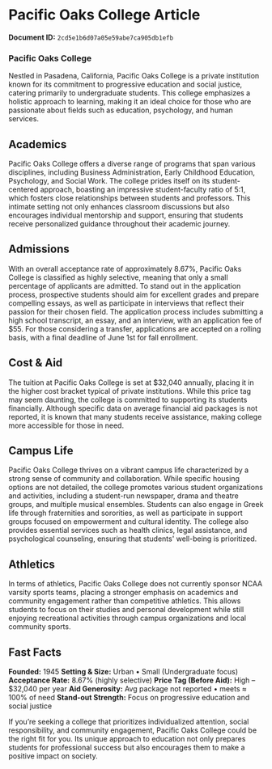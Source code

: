 # Pacific Oaks College Article

**Document ID:** `2cd5e1b6d07a05e59abe7ca905db1efb`

### Pacific Oaks College

Nestled in Pasadena, California, Pacific Oaks College is a private institution known for its commitment to progressive education and social justice, catering primarily to undergraduate students. This college emphasizes a holistic approach to learning, making it an ideal choice for those who are passionate about fields such as education, psychology, and human services.

## Academics
Pacific Oaks College offers a diverse range of programs that span various disciplines, including Business Administration, Early Childhood Education, Psychology, and Social Work. The college prides itself on its student-centered approach, boasting an impressive student-faculty ratio of 5:1, which fosters close relationships between students and professors. This intimate setting not only enhances classroom discussions but also encourages individual mentorship and support, ensuring that students receive personalized guidance throughout their academic journey.

## Admissions
With an overall acceptance rate of approximately 8.67%, Pacific Oaks College is classified as highly selective, meaning that only a small percentage of applicants are admitted. To stand out in the application process, prospective students should aim for excellent grades and prepare compelling essays, as well as participate in interviews that reflect their passion for their chosen field. The application process includes submitting a high school transcript, an essay, and an interview, with an application fee of $55. For those considering a transfer, applications are accepted on a rolling basis, with a final deadline of June 1st for fall enrollment.

## Cost & Aid
The tuition at Pacific Oaks College is set at $32,040 annually, placing it in the higher cost bracket typical of private institutions. While this price tag may seem daunting, the college is committed to supporting its students financially. Although specific data on average financial aid packages is not reported, it is known that many students receive assistance, making college more accessible for those in need.

## Campus Life
Pacific Oaks College thrives on a vibrant campus life characterized by a strong sense of community and collaboration. While specific housing options are not detailed, the college promotes various student organizations and activities, including a student-run newspaper, drama and theatre groups, and multiple musical ensembles. Students can also engage in Greek life through fraternities and sororities, as well as participate in support groups focused on empowerment and cultural identity. The college also provides essential services such as health clinics, legal assistance, and psychological counseling, ensuring that students' well-being is prioritized.

## Athletics
In terms of athletics, Pacific Oaks College does not currently sponsor NCAA varsity sports teams, placing a stronger emphasis on academics and community engagement rather than competitive athletics. This allows students to focus on their studies and personal development while still enjoying recreational activities through campus organizations and local community sports.

## Fast Facts
**Founded:** 1945
**Setting & Size:** Urban • Small (Undergraduate focus)
**Acceptance Rate:** 8.67% (highly selective)
**Price Tag (Before Aid):** High – $32,040 per year
**Aid Generosity:** Avg package not reported • meets ≈ 100% of need
**Stand-out Strength:** Focus on progressive education and social justice

If you’re seeking a college that prioritizes individualized attention, social responsibility, and community engagement, Pacific Oaks College could be the right fit for you. Its unique approach to education not only prepares students for professional success but also encourages them to make a positive impact on society.
